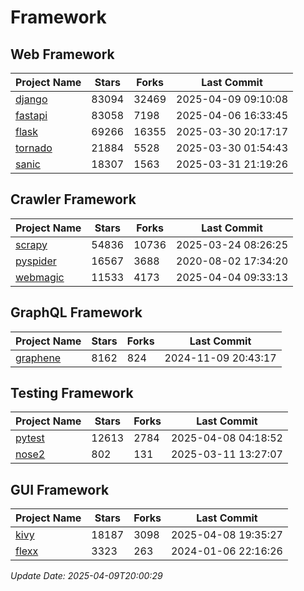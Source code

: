 # Framework

## Web Framework
| Project Name | Stars | Forks | Last Commit |
| ------------ | ----- | ----- | ----------- |
| [django](https://github.com/django/django) | 83094 | 32469 | 2025-04-09 09:10:08 |
| [fastapi](https://github.com/fastapi/fastapi) | 83058 | 7198 | 2025-04-06 16:33:45 |
| [flask](https://github.com/pallets/flask) | 69266 | 16355 | 2025-03-30 20:17:17 |
| [tornado](https://github.com/tornadoweb/tornado) | 21884 | 5528 | 2025-03-30 01:54:43 |
| [sanic](https://github.com/sanic-org/sanic) | 18307 | 1563 | 2025-03-31 21:19:26 |

## Crawler Framework
| Project Name | Stars | Forks | Last Commit |
| ------------ | ----- | ----- | ----------- |
| [scrapy](https://github.com/scrapy/scrapy) | 54836 | 10736 | 2025-03-24 08:26:25 |
| [pyspider](https://github.com/binux/pyspider) | 16567 | 3688 | 2020-08-02 17:34:20 |
| [webmagic](https://github.com/code4craft/webmagic) | 11533 | 4173 | 2025-04-04 09:33:13 |

## GraphQL Framework
| Project Name | Stars | Forks | Last Commit |
| ------------ | ----- | ----- | ----------- |
| [graphene](https://github.com/graphql-python/graphene) | 8162 | 824 | 2024-11-09 20:43:17 |

## Testing Framework
| Project Name | Stars | Forks | Last Commit |
| ------------ | ----- | ----- | ----------- |
| [pytest](https://github.com/pytest-dev/pytest) | 12613 | 2784 | 2025-04-08 04:18:52 |
| [nose2](https://github.com/nose-devs/nose2) | 802 | 131 | 2025-03-11 13:27:07 |

## GUI Framework
| Project Name | Stars | Forks | Last Commit |
| ------------ | ----- | ----- | ----------- |
| [kivy](https://github.com/kivy/kivy) | 18187 | 3098 | 2025-04-08 19:35:27 |
| [flexx](https://github.com/flexxui/flexx) | 3323 | 263 | 2024-01-06 22:16:26 |

*Update Date: 2025-04-09T20:00:29*